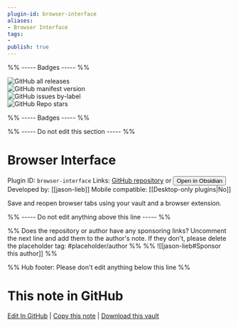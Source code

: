 ```yaml
---
plugin-id: browser-interface
aliases:
- Browser Interface
tags: 
- 
publish: true
---
```


%% ----- Badges ----- %%

![GitHub all releases](https://img.shields.io/github/downloads/jason-lieb/obsidian-browser-interface-plugin/total?color=573E7A&logo=github&style=for-the-badge)   
![GitHub manifest version](https://img.shields.io/github/manifest-json/v/jason-lieb/obsidian-browser-interface-plugin?color=573E7A&logo=github&style=for-the-badge)   
![GitHub issues by-label](https://img.shields.io/github/issues/jason-lieb/obsidian-browser-interface-plugin/help%20wanted?color=573E7A&logo=github&style=for-the-badge)   
![GitHub Repo stars](https://img.shields.io/github/stars/jason-lieb/obsidian-browser-interface-plugin?color=573E7A&logo=github&style=for-the-badge)

%% ----- Badges ----- %%

%% ----- Do not edit this section ----- %%

# Browser Interface

Plugin ID: `browser-interface`
Links: [GitHub repository](https://github.com/jason-lieb/obsidian-browser-interface-plugin) or [<button id=HH>Open in Obsidian</button>](obsidian://show-plugin?id=browser-interface)
Developed by: [[jason-lieb]]
Mobile compatible: [[Desktop-only plugins|No]]

Save and reopen browser tabs using your vault and a browser extension.

%% ----- Do not edit anything above this line ----- %% 

%% Does the repository or author have any sponsoring links? Uncomment the next line and add them to the author's note. If they don't, please delete the placeholder tag: #placeholder/author %%
%% ![[jason-lieb#Sponsor this author]] %%

%% Hub footer: Please don't edit anything below this line %%

# This note in GitHub

<span class="git-footer">[Edit In GitHub](https://github.dev/obsidian-community/obsidian-hub/blob/main/02%20-%20Community%20Expansions/02.05%20All%20Community%20Expansions/Plugins/browser-interface.md "git-hub-edit-note") | [Copy this note](https://raw.githubusercontent.com/obsidian-community/obsidian-hub/main/02%20-%20Community%20Expansions/02.05%20All%20Community%20Expansions/Plugins/browser-interface.md "git-hub-copy-note") | [Download this vault](https://github.com/obsidian-community/obsidian-hub/archive/refs/heads/main.zip "git-hub-download-vault") </span>
